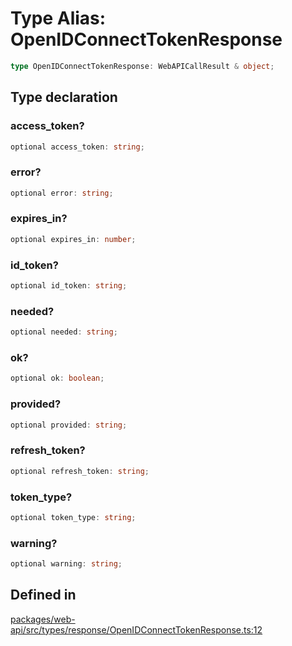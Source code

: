# Type Alias: OpenIDConnectTokenResponse

```ts
type OpenIDConnectTokenResponse: WebAPICallResult & object;
```

## Type declaration

### access\_token?

```ts
optional access_token: string;
```

### error?

```ts
optional error: string;
```

### expires\_in?

```ts
optional expires_in: number;
```

### id\_token?

```ts
optional id_token: string;
```

### needed?

```ts
optional needed: string;
```

### ok?

```ts
optional ok: boolean;
```

### provided?

```ts
optional provided: string;
```

### refresh\_token?

```ts
optional refresh_token: string;
```

### token\_type?

```ts
optional token_type: string;
```

### warning?

```ts
optional warning: string;
```

## Defined in

[packages/web-api/src/types/response/OpenIDConnectTokenResponse.ts:12](https://github.com/slackapi/node-slack-sdk/blob/main/packages/web-api/src/types/response/OpenIDConnectTokenResponse.ts#L12)
